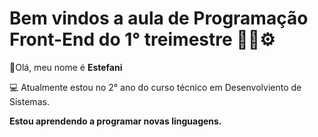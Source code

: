 # Bem vindos a aula de Programação Front-End do 1° treimestre 👩‍💻⚙
 🤚Olá, meu nome é **Estefani**
 
 💻 Atualmente estou no  2° ano do curso técnico em Desenvolviento de Sistemas.
 
**Estou aprendendo a programar novas linguagens.**
